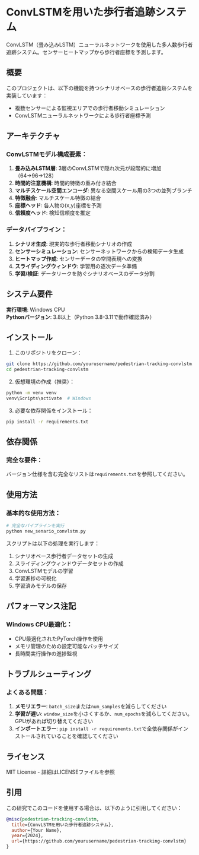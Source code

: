 # ConvLSTMを用いた歩行者追跡システム

ConvLSTM（畳み込みLSTM）ニューラルネットワークを使用した多人数歩行者追跡システム。センサーヒートマップから歩行者座標を予測します。

## 概要

このプロジェクトは、以下の機能を持つシナリオベースの歩行者追跡システムを実装しています：

- 複数センサーによる監視エリアでの歩行者移動シミュレーション
- ConvLSTMニューラルネットワークによる歩行者座標予測

## アーキテクチャ

### ConvLSTMモデル構成要素：
1. **畳み込みLSTM層**: 3層のConvLSTMで隠れ次元が段階的に増加（64→96→128）
2. **時間的注意機構**: 時間的特徴の重み付き結合
3. **マルチスケール空間エンコーダ**: 異なる空間スケール用の3つの並列ブランチ
4. **特徴融合**: マルチスケール特徴の結合
5. **座標ヘッド**: 各人物の(x,y)座標を予測
6. **信頼度ヘッド**: 検知信頼度を推定

### データパイプライン：
1. **シナリオ生成**: 現実的な歩行者移動シナリオの作成
2. **センサーシミュレーション**: センサーネットワークからの検知データ生成
3. **ヒートマップ作成**: センサーデータの空間表現への変換
4. **スライディングウィンドウ**: 学習用の逐次データ準備
5. **学習/検証**: データリークを防ぐシナリオベースのデータ分割

## システム要件

**実行環境**: Windows CPU  
**Pythonバージョン**: 3.8以上（Python 3.8-3.11で動作確認済み）

## インストール

1. このリポジトリをクローン：
```bash
git clone https://github.com/yourusername/pedestrian-tracking-convlstm.git
cd pedestrian-tracking-convlstm
```

2. 仮想環境の作成（推奨）：
```bash
python -m venv venv
venv\Scripts\activate  # Windows
```

3. 必要な依存関係をインストール：
```bash
pip install -r requirements.txt
```

## 依存関係

### 完全な要件：
バージョン仕様を含む完全なリストは`requirements.txt`を参照してください。

## 使用方法

### 基本的な使用方法：
```python
# 完全なパイプラインを実行
python new_senario_convlstm.py
```

スクリプトは以下の処理を実行します：
1. シナリオベース歩行者データセットの生成
2. スライディングウィンドウデータセットの作成
3. ConvLSTMモデルの学習
4. 学習進捗の可視化
5. 学習済みモデルの保存

## パフォーマンス注記

### Windows CPU最適化：
- CPU最適化されたPyTorch操作を使用
- メモリ管理のための設定可能なバッチサイズ
- 長時間実行操作の進捗監視

## トラブルシューティング

### よくある問題：

1. **メモリエラー**: `batch_size`または`num_samples`を減らしてください
2. **学習が遅い**: `window_size`を小さくするか、`num_epochs`を減らしてください。GPUがあれば切り替えてください
3. **インポートエラー**: `pip install -r requirements.txt`で全依存関係がインストールされていることを確認してください

## ライセンス

MIT License - 詳細はLICENSEファイルを参照

## 引用

この研究でこのコードを使用する場合は、以下のように引用してください：

```bibtex
@misc{pedestrian-tracking-convlstm,
  title={ConvLSTMを用いた歩行者追跡システム},
  author={Your Name},
  year={2024},
  url={https://github.com/yourusername/pedestrian-tracking-convlstm}
}
```
